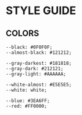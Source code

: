 # STYLE GUIDE

## COLORS
    --black: #0F0F0F;
    --almost-black: #121212;
    
    --gray-darkest: #181818;
    --gray-dark: #212121;
    --gray-light: #AAAAAA;
    
    --white-almost: #E5E5E5;
    --white: white;
    
    --blue: #3EA6FF;
    --red: #FF0000;
